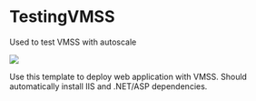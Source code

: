 # TestingVMSS
Used to test VMSS with autoscale

<a href="https://portal.azure.com/#create/Microsoft.Template/uri/https://raw.githubusercontent.com/ganipcanot/TestingVMSS/master/azuredeploy_windows_scale_set2.json" target="_blank">
    <img src="http://azuredeploy.net/deploybutton.png"/>
</a>

<p>
Use this template to deploy web application with VMSS.  Should automatically install IIS and .NET/ASP dependencies.
</p>